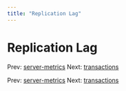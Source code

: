 ```yaml
---
title: "Replication Lag"
---
```


# Replication Lag

Prev: [server-metrics](server-metrics.md)
Next: [transactions](transactions.md)

Prev: [server-metrics](server-metrics.md)
Next: [transactions](transactions.md)
